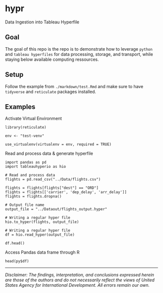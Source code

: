 # hypr
Data Ingestion into Tableau Hyperfile

## Goal

The goal of this repo is the repo is to demonstrate how to leverage `python` and `tableau hyperfiles` for data processing, storage, and transport, while staying below available computing ressources.

## Setup

Follow the example from `./markdown/test.Rmd` and make sure to have `tidyverse` and `reticulate` packages installed.

## Examples

Activate Virtual Environment

```{r}
library(reticulate)

env <- "test-venv"

use_virtualenv(virtualenv = env, required = TRUE)

```

Read and process data & generate hyperfile

```{python}
import pandas as pd
import tableauhyperio as hio

# Read and process data
flights = pd.read_csv("../Data/flights.csv")

flights = flights[flights["dest"] == "ORD"]
flights = flights[['carrier', 'dep_delay', 'arr_delay']]
flights = flights.dropna()

# Output file name 
output_file = "../Dataout/flights_output.hyper"

# Writing a regular hyper file
hio.to_hyper(flights, output_file)

# Writing a regular hyper file
df = hio.read_hyper(output_file)

df.head()

```

Access Pandas data frame through R
```{r}
head(py$df)
```

---

*Disclaimer: The findings, interpretation, and conclusions expressed herein are those of the authors and do not necessarily reflect the views of United States Agency for International Development. All errors remain our own.*